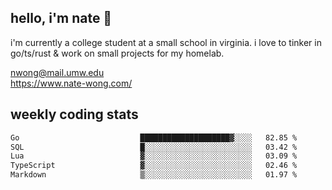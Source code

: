 ## hello, i'm nate 👋
i'm currently a college student at a small school in virginia. i love to tinker in go/ts/rust & work on small projects for my homelab.

nwong@mail.umw.edu <br/>
https://www.nate-wong.com/

## weekly coding stats
<!--START_SECTION:waka-->

```txt
Go                           ████████████████████▓░░░░   82.85 %
SQL                          █░░░░░░░░░░░░░░░░░░░░░░░░   03.42 %
Lua                          ▓░░░░░░░░░░░░░░░░░░░░░░░░   03.09 %
TypeScript                   ▓░░░░░░░░░░░░░░░░░░░░░░░░   02.46 %
Markdown                     ▒░░░░░░░░░░░░░░░░░░░░░░░░   01.97 %
```

<!--END_SECTION:waka-->
